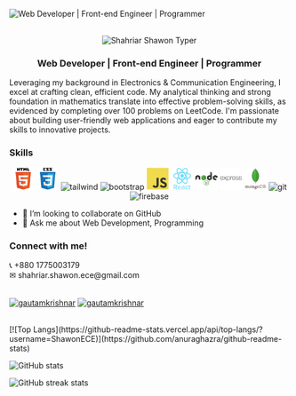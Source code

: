 ![Web Developer  |  Front-end Engineer  |  Programmer](https://media.licdn.com/dms/image/D5616AQFiT8TcAE0w1Q/profile-displaybackgroundimage-shrink_350_1400/0/1718258440156?e=1723680000&v=beta&t=Gd3Hd-psedxcuUF9qsQEABJEQrB9iZd92fJZ0TIImrM)

<br/>
<div align="center">
<img src="https://i.ibb.co/Vp9QPcn/intro-gif.gif" alt="Shahriar Shawon Typer" />
</div>
<h3 align="center">Web Developer | Front-end Engineer | Programmer</h3>

Leveraging my background in Electronics & Communication Engineering, I excel at crafting clean, efficient code.  My analytical thinking and strong foundation in mathematics translate into effective problem-solving skills, as evidenced by completing over 100 problems on LeetCode. I'm passionate about building user-friendly web applications and eager to contribute my skills to innovative projects.

<h3>Skills</h3>
<p align="center">
    <img src="https://raw.githubusercontent.com/devicons/devicon/master/icons/html5/html5-original-wordmark.svg" alt="html5" width="40" height="40"/>
    <img src="https://raw.githubusercontent.com/devicons/devicon/master/icons/css3/css3-original-wordmark.svg" alt="css3" width="40" height="40"/>
  <img src="https://i.ibb.co/ZcYc4sz/tailwind-logo.png" alt="tailwind" width="40" height="40"/>
  <img src="https://i.ibb.co/vx5wsm1/bootstrap-logo.png" alt="bootstrap" width="40" height="40"/>
    <img src="https://raw.githubusercontent.com/devicons/devicon/master/icons/javascript/javascript-original.svg" alt="javascript" width="40" height="40"/>
   <img src="https://raw.githubusercontent.com/devicons/devicon/master/icons/react/react-original-wordmark.svg" alt="react" width="40" height="40"/>
      <img src="https://raw.githubusercontent.com/devicons/devicon/master/icons/nodejs/nodejs-original-wordmark.svg" alt="nodejs" width="40" height="40"/>
    <img src="https://raw.githubusercontent.com/devicons/devicon/master/icons/express/express-original-wordmark.svg" alt="express" width="40" height="40"/>
    <img src="https://raw.githubusercontent.com/devicons/devicon/master/icons/mongodb/mongodb-original-wordmark.svg" alt="mongodb" width="40" height="40"/>
    <img src="https://www.vectorlogo.zone/logos/git-scm/git-scm-icon.svg" alt="git" width="40" height="40"/>
     <img src="https://www.vectorlogo.zone/logos/firebase/firebase-icon.svg" alt="firebase" width="40" height="40"/>
    </p>

- 👯 I’m looking to collaborate on GitHub 
- 💬 Ask me about Web Development, Programming

<h3>Connect with me!</h3>
📞 +880 1775003179 <br />
✉ shahriar.shawon.ece@gmail.com <br /><br />
<p align="left">
<a href="https://www.linkedin.com/in/shahriar-shawon-ece" target="blank"><img align="center" src="https://cdn.jsdelivr.net/npm/simple-icons@3.0.1/icons/linkedin.svg" alt="gautamkrishnar" height="40" width="50" /></a>
<a href="https://www.facebook.com/shahriar.shawon.790" target="blank"><img align="center" src="https://cdn.jsdelivr.net/npm/simple-icons@3.0.1/icons/facebook.svg" alt="gautamkrishnar" height="40" width="50" /></a>
</p> 
<br />
[![Top Langs](https://github-readme-stats.vercel.app/api/top-langs/?username=ShawonECE)](https://github.com/anuraghazra/github-readme-stats)

![GitHub stats](https://github-readme-stats.vercel.app/api?username=ShawonECE&show_icons=true&count_private=true)  

![GitHub streak stats](https://streak-stats.demolab.com/?user=ShawonECE)  

